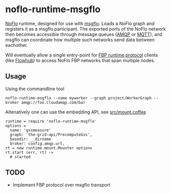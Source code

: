 
noflo-runtime-msgflo
====================

[NoFlo](https://noflojs.org) runtime, designed for use with [msgflo](https://github.com/the-grid/msgflo).
Loads a NoFlo graph and registers it as a msgflo participant.
The exported ports of the NoFlo network then becomes accessible through message queues
([AMQP](http://en.wikipedia.org/wiki/Advanced_Message_Queuing_Protocol) or [MQTT](http://en.wikipedia.org/wiki/MQTT)),
and msgflo can coordinate how multiple such networks send data between eachother.

Will eventually allow a single entry-point for
[FBP runtime protocol](http://noflojs.org/documentation/protocol) clients (like [Flowhub](http://flowhub.io))
to access NoFlo FBP networks that span multiple nodes.


Usage
------

Using the commandline tool

    noflo-runtime-msgflo --name myworker --graph project/WorkerGraph --broker amqp://foo.cloudamqp.com/bar

Altenatively one can use the embedding API, see [src/mount.coffee](./src/mount.coffee)

    runtime = require 'noflo-runtime-msgflo'
    options =
      name: 'gssmeasure'
      graph: 'the-grid-api/PrecomputeGss',
      basedir: __dirname
      broker: config.amqp.url,
    rt = new runtime.mount.Mounter options
    rt.start (err, rt) ->
      # started


TODO
-----

* Implement FBP protocol over msgflo transport
